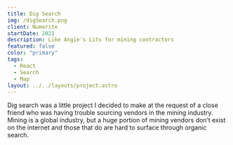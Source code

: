 ```yaml
---
title: Dig Search
img: /digSearch.png
client: Numerite
startDate: 2021
description: Like Angie's Lits for mining contractors
featured: false
color: "primary"
tags:
  - React
  - Search
  - Map
layout: ../../layouts/project.astro
---
```

Dig search was a little project I decided to make at the request of a close friend who was having trouble sourcing vendors in the mining industry. Mining is a global industry, but a huge portion of mining vendors don’t exist on the internet and those that do are hard to surface through organic search.
